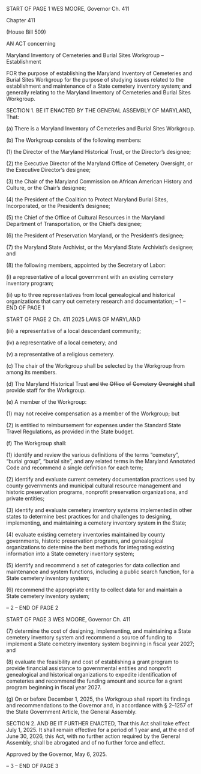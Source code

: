 START OF PAGE 1
WES MOORE, Governor Ch. 411

Chapter 411

(House Bill 509)

AN ACT concerning

Maryland Inventory of Cemeteries and Burial Sites Workgroup – Establishment

FOR the purpose of establishing the Maryland Inventory of Cemeteries and Burial Sites
Workgroup for the purpose of studying issues related to the establishment and
maintenance of a State cemetery inventory system; and generally relating to the
Maryland Inventory of Cemeteries and Burial Sites Workgroup.

SECTION 1. BE IT ENACTED BY THE GENERAL ASSEMBLY OF MARYLAND,
That:

(a) There is a Maryland Inventory of Cemeteries and Burial Sites Workgroup.

(b) The Workgroup consists of the following members:

(1) the Director of the Maryland Historical Trust, or the Director’s
designee;

(2) the Executive Director of the Maryland Office of Cemetery Oversight,
or the Executive Director’s designee;

(3) the Chair of the Maryland Commission on African American History
and Culture, or the Chair’s designee;

(4) the President of the Coalition to Protect Maryland Burial Sites,
Incorporated, or the President’s designee;

(5) the Chief of the Office of Cultural Resources in the Maryland
Department of Transportation, or the Chief’s designee;

(6) the President of Preservation Maryland, or the President’s designee;

(7) the Maryland State Archivist, or the Maryland State Archivist’s
designee; and

(8) the following members, appointed by the Secretary of Labor:

(i) a representative of a local government with an existing cemetery
inventory program;

(ii) up to three representatives from local genealogical and historical
organizations that carry out cemetery research and documentation;
– 1 –
END OF PAGE 1

START OF PAGE 2
Ch. 411 2025 LAWS OF MARYLAND

(iii) a representative of a local descendant community;

(iv) a representative of a local cemetery; and

(v) a representative of a religious cemetery.

(c) The chair of the Workgroup shall be selected by the Workgroup from among
its members.

(d) The Maryland Historical Trust ~~and~~ ~~the~~ ~~Office~~ ~~of~~ ~~Cemetery~~ ~~Oversight~~ shall
provide staff for the Workgroup.

(e) A member of the Workgroup:

(1) may not receive compensation as a member of the Workgroup; but

(2) is entitled to reimbursement for expenses under the Standard State
Travel Regulations, as provided in the State budget.

(f) The Workgroup shall:

(1) identify and review the various definitions of the terms “cemetery”,
“burial group”, “burial site”, and any related terms in the Maryland Annotated Code and
recommend a single definition for each term;

(2) identify and evaluate current cemetery documentation practices used
by county governments and municipal cultural resource management and historic
preservation programs, nonprofit preservation organizations, and private entities;

(3) identify and evaluate cemetery inventory systems implemented in
other states to determine best practices for and challenges to designing, implementing, and
maintaining a cemetery inventory system in the State;

(4) evaluate existing cemetery inventories maintained by county
governments, historic preservation programs, and genealogical organizations to determine
the best methods for integrating existing information into a State cemetery inventory
system;

(5) identify and recommend a set of categories for data collection and
maintenance and system functions, including a public search function, for a State cemetery
inventory system;

(6) recommend the appropriate entity to collect data for and maintain a
State cemetery inventory system;

– 2 –
END OF PAGE 2

START OF PAGE 3
WES MOORE, Governor Ch. 411

(7) determine the cost of designing, implementing, and maintaining a State
cemetery inventory system and recommend a source of funding to implement a State
cemetery inventory system beginning in fiscal year 2027; and

(8) evaluate the feasibility and cost of establishing a grant program to
provide financial assistance to governmental entities and nonprofit genealogical and
historical organizations to expedite identification of cemeteries and recommend the funding
amount and source for a grant program beginning in fiscal year 2027.

(g) On or before December 1, 2025, the Workgroup shall report its findings and
recommendations to the Governor and, in accordance with § 2–1257 of the State
Government Article, the General Assembly.

SECTION 2. AND BE IT FURTHER ENACTED, That this Act shall take effect July
1, 2025. It shall remain effective for a period of 1 year and, at the end of June 30, 2026, this
Act, with no further action required by the General Assembly, shall be abrogated and of no
further force and effect.

Approved by the Governor, May 6, 2025.

– 3 –
END OF PAGE 3
